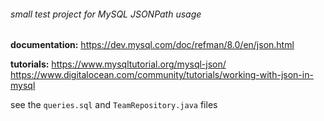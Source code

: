 ###### small test project for MySQL JSONPath usage

**documentation:**
https://dev.mysql.com/doc/refman/8.0/en/json.html

**tutorials:** 
https://www.mysqltutorial.org/mysql-json/
https://www.digitalocean.com/community/tutorials/working-with-json-in-mysql


see the `queries.sql` and `TeamRepository.java` files
